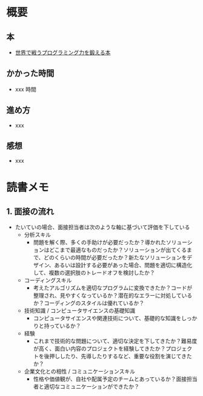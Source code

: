 # 概要

## 本

- [世界で戦うプログラミング力を鍛える本](https://amzn.to/2FFq2Hf)

## かかった時間

- xxx 時間

## 進め方

- xxx

## 感想

- xxx

# 読書メモ

## 1. 面接の流れ

- たいていの場合、面接担当者は次のような軸に基づいて評価を下している
  - 分析スキル
    - 問題を解く際、多くの手助けが必要だったか？導かれたソリューションはどこまで最適なものだったか？ソリューションが出てくるまで、どのくらいの時間が必要だったか？新たなソリューションをデザイン、あるいは設計する必要があった場合、問題を適切に構造化して、複数の選択肢のトレードオフを検討したか？
  - コーディングスキル
    - 考えたアルゴリズムを適切なプログラムに変換できたか？コードが整理され、見やすくなっているか？潜在的なエラーに対処しているか？コーディングのスタイルは優れているか？
  - 技術知識 / コンピュータサイエンスの基礎知識
    - コンピュータサイエンスや関連技術について、基礎的な知識をしっかりと持っているか？
  - 経験
    - これまで技術的な問題について、適切な決定を下してきたか？難易度が高く、面白い内容のプロジェクトを経験してきたか？プロジェクトを後押ししたり、先導したりするなど、重要な役割を演じてきたか？
  - 企業文化との相性 / コミュニケーションスキル
    - 性格や価値観が、自社や配属予定のチームとあっているか？面接担当者と適切なコミュニケーションができたか？
